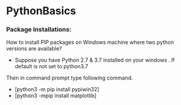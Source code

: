 # PythonBasics

### Package Installations:

How to install PIP packages on Windows machine where two python versions are available?
- Suppose you have Python 2.7 & 3.7 installed on your windows .  If default is not set to python3.7 

Then in command prompt type following command.

- [python3 -m pip install pypiwin32]
- [python3 -mpip install matplotlib]
